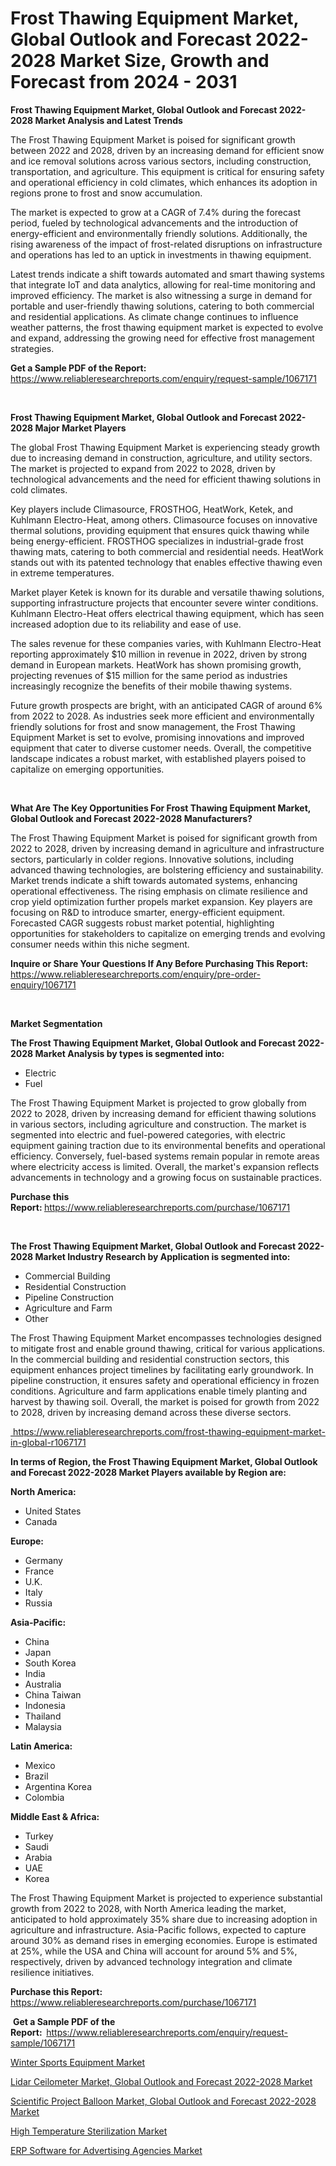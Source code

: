 <p><h1>Frost Thawing Equipment Market, Global Outlook and Forecast 2022-2028 Market Size, Growth and Forecast from 2024 - 2031</h1></p><p><strong>Frost Thawing Equipment Market, Global Outlook and Forecast 2022-2028 Market Analysis and Latest Trends</strong></p>
<p><p>The Frost Thawing Equipment Market is poised for significant growth between 2022 and 2028, driven by an increasing demand for efficient snow and ice removal solutions across various sectors, including construction, transportation, and agriculture. This equipment is critical for ensuring safety and operational efficiency in cold climates, which enhances its adoption in regions prone to frost and snow accumulation.</p><p>The market is expected to grow at a CAGR of 7.4% during the forecast period, fueled by technological advancements and the introduction of energy-efficient and environmentally friendly solutions. Additionally, the rising awareness of the impact of frost-related disruptions on infrastructure and operations has led to an uptick in investments in thawing equipment.</p><p>Latest trends indicate a shift towards automated and smart thawing systems that integrate IoT and data analytics, allowing for real-time monitoring and improved efficiency. The market is also witnessing a surge in demand for portable and user-friendly thawing solutions, catering to both commercial and residential applications. As climate change continues to influence weather patterns, the frost thawing equipment market is expected to evolve and expand, addressing the growing need for effective frost management strategies.</p></p>
<p><strong>Get a Sample PDF of the Report:&nbsp;</strong> <a href="https://www.reliableresearchreports.com/enquiry/request-sample/1067171">https://www.reliableresearchreports.com/enquiry/request-sample/1067171</a></p>
<p>&nbsp;</p>
<p><strong>Frost Thawing Equipment Market, Global Outlook and Forecast 2022-2028 Major Market Players</strong></p>
<p><p>The global Frost Thawing Equipment Market is experiencing steady growth due to increasing demand in construction, agriculture, and utility sectors. The market is projected to expand from 2022 to 2028, driven by technological advancements and the need for efficient thawing solutions in cold climates.</p><p>Key players include Climasource, FROSTHOG, HeatWork, Ketek, and Kuhlmann Electro-Heat, among others. Climasource focuses on innovative thermal solutions, providing equipment that ensures quick thawing while being energy-efficient. FROSTHOG specializes in industrial-grade frost thawing mats, catering to both commercial and residential needs. HeatWork stands out with its patented technology that enables effective thawing even in extreme temperatures.</p><p>Market player Ketek is known for its durable and versatile thawing solutions, supporting infrastructure projects that encounter severe winter conditions. Kuhlmann Electro-Heat offers electrical thawing equipment, which has seen increased adoption due to its reliability and ease of use.</p><p>The sales revenue for these companies varies, with Kuhlmann Electro-Heat reporting approximately $10 million in revenue in 2022, driven by strong demand in European markets. HeatWork has shown promising growth, projecting revenues of $15 million for the same period as industries increasingly recognize the benefits of their mobile thawing systems.</p><p>Future growth prospects are bright, with an anticipated CAGR of around 6% from 2022 to 2028. As industries seek more efficient and environmentally friendly solutions for frost and snow management, the Frost Thawing Equipment Market is set to evolve, promising innovations and improved equipment that cater to diverse customer needs. Overall, the competitive landscape indicates a robust market, with established players poised to capitalize on emerging opportunities.</p></p>
<p>&nbsp;</p>
<p><strong>What Are The Key Opportunities For Frost Thawing Equipment Market, Global Outlook and Forecast 2022-2028 Manufacturers?</strong></p>
<p><p>The Frost Thawing Equipment Market is poised for significant growth from 2022 to 2028, driven by increasing demand in agriculture and infrastructure sectors, particularly in colder regions. Innovative solutions, including advanced thawing technologies, are bolstering efficiency and sustainability. Market trends indicate a shift towards automated systems, enhancing operational effectiveness. The rising emphasis on climate resilience and crop yield optimization further propels market expansion. Key players are focusing on R&D to introduce smarter, energy-efficient equipment. Forecasted CAGR suggests robust market potential, highlighting opportunities for stakeholders to capitalize on emerging trends and evolving consumer needs within this niche segment.</p></p>
<p><strong>Inquire or Share Your Questions If Any Before Purchasing This Report:</strong> <a href="https://www.reliableresearchreports.com/enquiry/pre-order-enquiry/1067171">https://www.reliableresearchreports.com/enquiry/pre-order-enquiry/1067171</a></p>
<p>&nbsp;</p>
<p><strong>Market Segmentation</strong></p>
<p><strong>The Frost Thawing Equipment Market, Global Outlook and Forecast 2022-2028 Market Analysis by types is segmented into:</strong></p>
<p><ul><li>Electric</li><li>Fuel</li></ul></p>
<p><p>The Frost Thawing Equipment Market is projected to grow globally from 2022 to 2028, driven by increasing demand for efficient thawing solutions in various sectors, including agriculture and construction. The market is segmented into electric and fuel-powered categories, with electric equipment gaining traction due to its environmental benefits and operational efficiency. Conversely, fuel-based systems remain popular in remote areas where electricity access is limited. Overall, the market's expansion reflects advancements in technology and a growing focus on sustainable practices.</p></p>
<p><strong>Purchase this Report:&nbsp;</strong><a href="https://www.reliableresearchreports.com/purchase/1067171">https://www.reliableresearchreports.com/purchase/1067171</a></p>
<p>&nbsp;</p>
<p><strong>The Frost Thawing Equipment Market, Global Outlook and Forecast 2022-2028 Market Industry Research by Application is segmented into:</strong></p>
<p><ul><li>Commercial Building</li><li>Residential Construction</li><li>Pipeline Construction​​</li><li>Agriculture and Farm</li><li>Other</li></ul></p>
<p><p>The Frost Thawing Equipment Market encompasses technologies designed to mitigate frost and enable ground thawing, critical for various applications. In the commercial building and residential construction sectors, this equipment enhances project timelines by facilitating early groundwork. In pipeline construction, it ensures safety and operational efficiency in frozen conditions. Agriculture and farm applications enable timely planting and harvest by thawing soil. Overall, the market is poised for growth from 2022 to 2028, driven by increasing demand across these diverse sectors.</p></p>
<p><a href="https://www.reliableresearchreports.com/frost-thawing-equipment-market-in-global-r1067171">&nbsp;https://www.reliableresearchreports.com/frost-thawing-equipment-market-in-global-r1067171</a></p>
<p><strong>In terms of Region, the Frost Thawing Equipment Market, Global Outlook and Forecast 2022-2028 Market Players available by Region are:</strong></p>
<p>
    <p> <strong> North America: </strong>
        <ul>
            <li>United States</li>
            <li>Canada</li>
        </ul>
        </p> 
    <p> <strong> Europe: </strong>
        <ul>
            <li>Germany</li>
            <li>France</li>
            <li>U.K.</li>
            <li>Italy</li>
            <li>Russia</li>
        </ul>
        </p> 
    <p> <strong> Asia-Pacific: </strong>
        <ul>
            <li>China</li>
            <li>Japan</li>
            <li>South Korea</li>
            <li>India</li>
            <li>Australia</li>
            <li>China Taiwan</li>
            <li>Indonesia</li>
            <li>Thailand</li>
            <li>Malaysia</li>
        </ul>
        </p> 
    <p> <strong> Latin America: </strong>
        <ul>
            <li>Mexico</li>
            <li>Brazil</li>
            <li>Argentina Korea</li>
            <li>Colombia</li>
        </ul>
        </p> 
    <p> <strong> Middle East & Africa: </strong>
        <ul>
            <li>Turkey</li>
            <li>Saudi</li>
            <li>Arabia</li>
            <li>UAE</li>
            <li>Korea</li>
        </ul>
    </p>
    </p>
<p><p>The Frost Thawing Equipment Market is projected to experience substantial growth from 2022 to 2028, with North America leading the market, anticipated to hold approximately 35% share due to increasing adoption in agriculture and infrastructure. Asia-Pacific follows, expected to capture around 30% as demand rises in emerging economies. Europe is estimated at 25%, while the USA and China will account for around 5% and 5%, respectively, driven by advanced technology integration and climate resilience initiatives.</p></p>
<p><strong>Purchase this Report: </strong><a href="https://www.reliableresearchreports.com/purchase/1067171">https://www.reliableresearchreports.com/purchase/1067171</a></p>
<p>&nbsp;<strong>Get a Sample PDF of the Report:&nbsp;&nbsp;</strong><a href="https://www.reliableresearchreports.com/enquiry/request-sample/1067171">https://www.reliableresearchreports.com/enquiry/request-sample/1067171</a></p>
<p><strong></strong></p>
<p><p><a href="https://www.linkedin.com/pulse/winter-sports-equipment-market-overview-global-trends-future-nfewe?trackingId=ez4tCcHaQniBEF9QhL3Qkg%3D%3D">Winter Sports Equipment Market</a></p><p><a href="https://github.com/provorikovar/Market-Research-Report-List-6/blob/main/lidar-ceilometer-market-global-outlook-and-forecast-2022-2028-market.md">Lidar Ceilometer Market, Global Outlook and Forecast 2022-2028 Market</a></p><p><a href="https://github.com/CliffMedina6/Market-Research-Report-List-6/blob/main/scientific-project-balloon-market-global-outlook-and-forecast-2022-2028-market.md">Scientific Project Balloon Market, Global Outlook and Forecast 2022-2028 Market</a></p><p><a href="https://www.linkedin.com/pulse/high-temperature-sterilization-industry-analysis-report-its-pqhie?trackingId=wz%2B8H%2Fd9Tx%2Bx3aKPCp8A7Q%3D%3D">High Temperature Sterilization Market</a></p><p><a href="https://issuu.com/reportprime-2/docs/erp-software-for-advertising-agenci_1e055cce8cf204">ERP Software for Advertising Agencies Market</a></p></p>